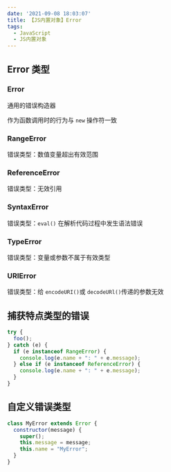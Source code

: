 ```yaml
---
date: '2021-09-08 18:03:07'
title: 【JS内置对象】Error
tags:
  - JavaScript
  - JS内置对象
---
```


## Error 类型

### Error

通用的错误构造器

作为函数调用时的行为与 `new` 操作符一致

### RangeError

错误类型：数值变量超出有效范围

### ReferenceError

错误类型：无效引用

### SyntaxError

错误类型：`eval()` 在解析代码过程中发生语法错误

### TypeError

错误类型：变量或参数不属于有效类型

### URIError

错误类型：给 `encodeURI()`或 `decodeURl()`传递的参数无效

## 捕获特点类型的错误

```js
try {
  foo();
} catch (e) {
  if (e instanceof RangeError) {
    console.log(e.name + ": " + e.message);
  } else if (e instanceof ReferenceError) {
    console.log(e.name + ": " + e.message);
  }
}
```

## 自定义错误类型

```js
class MyError extends Error {
  constructor(message) {
    super();
    this.message = message;
    this.name = "MyError";
  }
}
```
